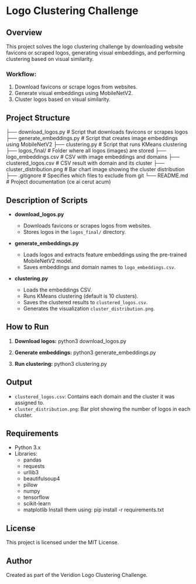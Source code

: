 # Logo Clustering Challenge

## Overview
This project solves the logo clustering challenge by downloading website favicons or scraped logos, generating visual embeddings, and performing clustering based on visual similarity.


### Workflow:
1. Download favicons or scrape logos from websites.
2. Generate visual embeddings using MobileNetV2.
3. Cluster logos based on visual similarity.


## Project Structure
├── download_logos.py            # Script that downloads favicons or scrapes logos
├── generate_embeddings.py       # Script that creates image embeddings using MobileNetV2
├── clustering.py                # Script that runs KMeans clustering
├── logos_final/                 # Folder where all logos (images) are stored
├── logo_embeddings.csv          # CSV with image embeddings and domains
├── clustered_logos.csv          # CSV result with domain and its cluster
├── cluster_distribution.png     # Bar chart image showing the cluster distribution
├── .gitignore                   # Specifies which files to exclude from git
└── README.md                    # Project documentation (ce ai cerut acum)


## Description of Scripts
- **download_logos.py**
  - Downloads favicons or scrapes logos from websites.
  - Stores logos in the `logos_final/` directory.

- **generate_embeddings.py**
  - Loads logos and extracts feature embeddings using the pre-trained MobileNetV2 model.
  - Saves embeddings and domain names to `logo_embeddings.csv`.

- **clustering.py**
  - Loads the embeddings CSV.
  - Runs KMeans clustering (default is 10 clusters).
  - Saves the clustered results to `clustered_logos.csv`.
  - Generates the visualization `cluster_distribution.png`.


## How to Run

1. **Download logos:**
  python3 download_logos.py

2. **Generate embeddings:**
  python3 generate_embeddings.py

3. **Run clustering:**
  python3 clustering.py


## Output
- `clustered_logos.csv`: Contains each domain and the cluster it was assigned to.
- `cluster_distribution.png`: Bar plot showing the number of logos in each cluster.


## Requirements
- Python 3.x
- Libraries:
  - pandas
  - requests
  - urllib3
  - beautifulsoup4
  - pillow
  - numpy
  - tensorflow
  - scikit-learn
  - matplotlib
  Install them using:
    pip install -r requirements.txt


## License
This project is licensed under the MIT License.


## Author
Created as part of the Veridion Logo Clustering Challenge.
